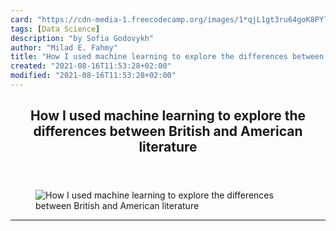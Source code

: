 ```yaml
---
card: "https://cdn-media-1.freecodecamp.org/images/1*qjL1gt3ru64goK8PYlTjVw.jpeg"
tags: [Data Science]
description: "by Sofia Godovykh"
author: "Milad E. Fahmy"
title: "How I used machine learning to explore the differences between British and American literature"
created: "2021-08-16T11:53:28+02:00"
modified: "2021-08-16T11:53:28+02:00"
---
```

<div class="site-wrapper">
<main id="site-main" class="site-main outer">
<div class="inner">
<article class="post-full post tag-data-science tag-machine-learning tag-books tag-writing tag-technology ">
<header class="post-full-header">
<h1 class="post-full-title">How I used machine learning to explore the differences between British and American literature</h1>
</header>
<figure class="post-full-image">
<picture>
<source media="(max-width: 700px)" sizes="1px" srcset="data:image/gif;base64,R0lGODlhAQABAIAAAAAAAP///yH5BAEAAAAALAAAAAABAAEAAAIBRAA7 1w">
<source media="(min-width: 701px)" sizes="(max-width: 800px) 400px,
(max-width: 1170px) 700px,
1400px" srcset="https://cdn-media-1.freecodecamp.org/images/1*qjL1gt3ru64goK8PYlTjVw.jpeg 300w,
https://cdn-media-1.freecodecamp.org/images/1*qjL1gt3ru64goK8PYlTjVw.jpeg 600w,
https://cdn-media-1.freecodecamp.org/images/1*qjL1gt3ru64goK8PYlTjVw.jpeg 1000w,
https://cdn-media-1.freecodecamp.org/images/1*qjL1gt3ru64goK8PYlTjVw.jpeg 2000w">
<img onerror="this.style.display='none'" src="https://cdn-media-1.freecodecamp.org/images/1*qjL1gt3ru64goK8PYlTjVw.jpeg" alt="How I used machine learning to explore the differences between British and American literature">
</picture>
</figure>
<section class="post-full-content">
<div class="post-content medium-migrated-article">
</div>
<hr>
</section>
</article>
</div>
</main>
</div>
<!-- Google Tag Manager (noscript) -->
<!-- End Google Tag Manager (noscript) -->
